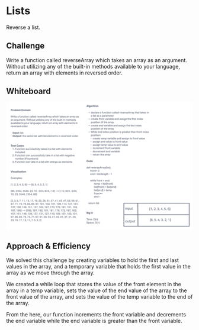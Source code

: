 # Lists

Reverse a list.

## Challenge

Write a function called reverseArray which takes an array as an argument. Without utilizing any of the built-in methods available to your language, return an array with elements in reversed order.

## Whiteboard

![Whiteboard](./reverseList.png)

## Approach & Efficiency

We solved this challenge by creating variables to hold the first and last values in the array, and a temporary variable that holds the first value in the array as we move through the array.

We created a while loop that stores the value of the front element in the array in a temp variable, sets the value of the end value of the array to the front value of the array, and sets the value of the temp variable to the end of the array.

From the here, our function increments the front variable and decrements the end variable while the end variable is greater than the front variable.
